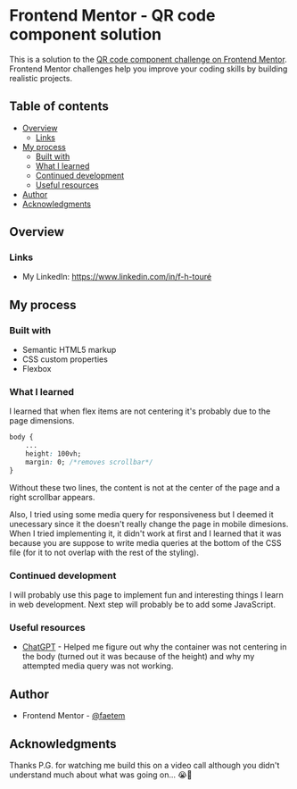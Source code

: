 # Frontend Mentor - QR code component solution

This is a solution to the [QR code component challenge on Frontend Mentor](https://www.frontendmentor.io/challenges/qr-code-component-iux_sIO_H). Frontend Mentor challenges help you improve your coding skills by building realistic projects. 

## Table of contents

- [Overview](#overview)
  <!-- - [Screenshot](#screenshot) -->
  - [Links](#links)
- [My process](#my-process)
  - [Built with](#built-with)
  - [What I learned](#what-i-learned)
  - [Continued development](#continued-development)
  - [Useful resources](#useful-resources)
- [Author](#author)
- [Acknowledgments](#acknowledgments)

## Overview
<!-- ### Screenshot of desktop and mobile displays

![](./qr-code-component-main/images/qr_code_desktop_ver.png)
![](./qr-code-component-main/images/qr_code_mobile_ver.png) -->

### Links

- My LinkedIn: https://www.linkedin.com/in/f-h-touré 

## My process

### Built with

- Semantic HTML5 markup
- CSS custom properties
- Flexbox

### What I learned

I learned that when flex items are not centering it's probably due to the page dimensions. 

```css
body {
    ...
    height: 100vh; 
    margin: 0; /*removes scrollbar*/
}
```
Without these two lines, the content is not at the center of the page and a right scrollbar appears.

Also, I tried using some media query for responsiveness but I deemed it unecessary since it the doesn't really change the page in mobile dimesions. When I tried implementing it, it didn't work at first and I learned that it was because you are suppose to write media queries at the bottom of the CSS file (for it to not overlap with the rest of the styling).

### Continued development

I will probably use this page to implement fun and interesting things I learn in web development. Next step will probably be to add some JavaScript.

### Useful resources

- [ChatGPT](https://www.chatgpt.com) - Helped me figure out why the container was not centering in the body (turned out it was because of the height) and why my attempted media query was not working.

## Author

- Frontend Mentor - [@faetem](https://www.frontendmentor.io/profile/faetem)

## Acknowledgments

Thanks P.G. for watching me build this on a video call although you didn't understand much about what was going on... :sob::pray:

